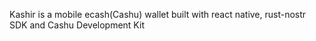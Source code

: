Kashir is a mobile ecash(Cashu) wallet built with react native, rust-nostr SDK and Cashu Development Kit
